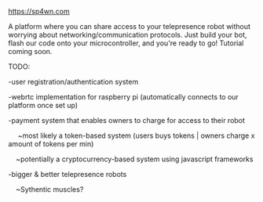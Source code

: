 https://sp4wn.com

A platform where you can share access to your telepresence robot without worrying about networking/communication protocols. Just build your bot, flash our code onto your microcontroller, and you're ready to go! Tutorial coming soon. 

TODO:

-user registration/authentication system

-webrtc implementation for raspberry pi (automatically connects to our platform once set up)

-payment system that enables owners to charge for access to their robot

  &nbsp;&nbsp;&nbsp;&nbsp; ~most likely a token-based system (users buys tokens | owners charge x amount of tokens per min)
  
  &nbsp;&nbsp;&nbsp;&nbsp;~potentially a cryptocurrency-based system using javascript frameworks
  
-bigger & better telepresence robots

  &nbsp;&nbsp;&nbsp;&nbsp;~Sythentic muscles?
